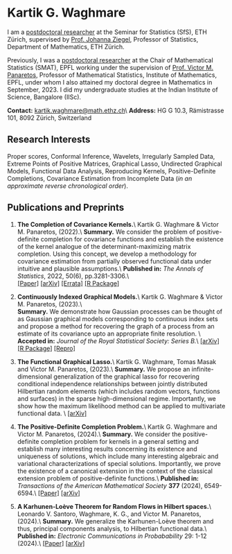 # Kartik G. Waghmare

I am a [postdoctoral researcher](https://math.ethz.ch/sfs/people.html?u=kwaghmare) at the Seminar for Statistics (SfS), ETH Zürich, supervised by [Prof. Johanna Ziegel](https://people.math.ethz.ch/~ziegelj/), Professor of Statistics, Department of Mathematics, ETH Zürich. 

Previously, I was a [postdoctoral researcher](https://people.epfl.ch/kartik.waghmare) at the Chair of Mathematical Statistics (SMAT), EPFL working under the supervision of [Prof. Victor M. Panaretos](https://people.epfl.ch/victor.panaretos), Professor of Mathematical Statistics, Institute of Mathematics, EPFL, under whom I also attained my doctoral degree in Mathematics in September, 2023. I did my undergraduate studies at the Indian Institute of Science, Bangalore (IISc).

**Contact:** kartik.waghmare@math.ethz.ch\\
**Address:** HG G 10.3, Rämistrasse 101, 8092  Zürich, Switzerland

## Research Interests

Proper scores, Conformal Inference, Wavelets, Irregularly Sampled Data, Extreme Points of Positive Matrices, Graphical Lasso, Undirected Graphical Models, Functional Data Analysis, Reproducing Kernels, Positive-Definite Completions, Covariance Estimation from Incomplete Data (*in an approximate reverse chronological order*).

<!--1. 
1. **Statistical Machine Learning:** Proper Scores, Conformal Prediction.
2. **Graphical Models.**
3. **Functional Data Analysis:** Irregularly Sampled Data, Wavelets,
4. **Positivity:** Covariance Estimation with Incomplete Observations, Positive-Definite Completions, Reproducing Kernels.

**Functional Data Analysis:** 
1. **High Dimensional Statistics:** Functional Data Analysis, Graphical Models.
2. **Gaussian Processes.** 
3. **Positivity:** Reproducing Kernels, Positive-Definite Completions, Extreme Points.
4. **Statistical Machine Learning:** Graphical Lasso. Optimization in Function Spaces.-->

## Publications and Preprints

1. **The Completion of Covariance Kernels.**\\
   Kartik G. Waghmare & Victor M. Panaretos, (2022).\\
   **Summary.** We consider the problem of positive-definite completion for covariance functions and establish the existence of the kernel analogue of the determinant-maximizing matrix completion. Using this concept, we develop a methodology for covariance estimation from partially observed functional data under intuitive and plausible assumptions.\\ 
   **Published in:** *The Annals of Statistics*, 2022, 50(6), pp.3281-3306.\\  
   [[Paper]](https://projecteuclid.org/journals/annals-of-statistics/volume-50/issue-6/The-completion-of-covariance-kernels/10.1214/22-AOS2228.short)
   [[arXiv]](https://arxiv.org/abs/2107.07350)
   [[Errata]](assets/paper-1-errata.pdf)
   [[R Package]](https://github.com/kgwstat/covcomp)

2. **Continuously Indexed Graphical Models.**\\
   Kartik G. Waghmare & Victor M. Panaretos, (2023).\\  
   **Summary.** We demonstrate how Gaussian processes can be thought of as Gaussian graphical models corresponding to continuous index sets and propose a method for recovering the graph of a process from an estimate of its covariance upto an appropriate finite resolution. \\
   **Accepted in:** *Journal of the Royal Statistical Society: Series B.*\\
   [[arXiv]](https://arxiv.org/abs/2302.02482)
   [[R Package]](https://github.com/kgwstat/CIGM)
   [[Repro]](https://github.com/kgwstat/fgraph-repro)

3. **The Functional Graphical Lasso.**\\
   Kartik G. Waghmare, Tomas Masak and Victor M. Panaretos, (2023).\\
   **Summary.** We propose an infinite-dimensional generalization of the graphical lasso for recovering conditional independence relationships between jointly distributed Hilbertian random elements (which includes random vectors, functions and surfaces) in the sparse high-dimensional regime. Importantly, we show how the maximum likelihood method can be applied to multivariate functional data. \\
   [[arXiv]](https://arxiv.org/abs/2306.02347)

4. **The Positive-Definite Completion Problem.**\\
   Kartik G. Waghmare and Victor M. Panaretos, (2024).\\
   **Summary.** We consider the positive-definite completion problem for kernels in a general setting and establish many interesting results concerning its existence and uniqueness of solutions, which include many interesting algebraic and variational characterizations of special solutions. Importantly, we prove the existence of a canonical extension in the context of the classical extension problem of positive-definite functions.\\
   **Published in:** *Transactions of the American Mathematical Society* **377** (2024), 6549-6594.\\
   [[Paper]](https://www.ams.org/journals/tran/2024-377-09/S0002-9947-2024-09194-8/home.html)
   [[arXiv]](https://arxiv.org/abs/2309.10143)

5. **A Karhunen-Loève Theorem for Random Flows in Hilbert spaces.**\\
   Leonardo V. Santoro, Waghmare, K. G., and Victor M. Panaretos, (2024).\\
   **Summary.** We generalize the Karhunen-Loève theorem and thus, principal components analysis, to Hilbertian functional data.\\
   **Published in:** *Electronic Communications in Probabability* 29: 1-12 (2024).\\
   [[Paper]](https://projecteuclid.org/journals/electronic-communications-in-probability/volume-29/issue-none/A-KarhunenLo%C3%A8ve-theorem-for-random-flows-in-Hilbert-spaces/10.1214/24-ECP597.full)
   [[arXiv]](https://arxiv.org/abs/2303.00702)

